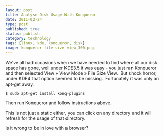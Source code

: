 ```yaml
--- 
layout: post 
title: Analyse Disk Usage With Konqueror
date: 2011-02-24
type: post 
published: true 
status: publish
category: technology
tags: [linux, kde, konqueror, disk]
image: konqueror-file-size-view_300.png
---
```


We've all had occasions when we have needed to find where all our disk
space has gone, well under KDE3.5 it was easy - you just ran Konqueror
and then selected View » View Mode » File Size View.  But shock horror,
under KDE4 that option seemed to be missing.  Fortunately it was only an
apt-get away:

<!--more-->

    $ sudo apt-get install konq-plugins

Then run Konqueror and follow instructions above.

This is not just a static either, you can click on any directory and it
will refresh for the usage of that directory.

Is it wrong to be in love with a browser?

